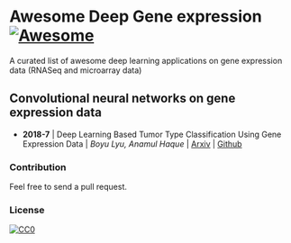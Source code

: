 # Awesome Deep Gene expression [![Awesome](https://cdn.rawgit.com/sindresorhus/awesome/d7305f38d29fed78fa85652e3a63e154dd8e8829/media/badge.svg)](https://github.com/ahmedelmahy/awesome-deep-gene-expression)

A curated list of awesome deep learning applications on gene expression data (RNASeq and microarray data)


## Convolutional neural networks on gene expression data

- **2018-7** | Deep Learning Based Tumor Type Classification Using Gene Expression Data | *Boyu Lyu, Anamul Haque*  | [Arxiv](https://github.com/HHHit/DL-based-Tumor-Classification) | [Github](https://github.com/HHHit/DL-based-Tumor-Classification)


### Contribution

Feel free to send a pull request.

### License

[![CC0](http://i.creativecommons.org/p/zero/1.0/88x31.png)](http://creativecommons.org/publicdomain/zero/1.0/)
